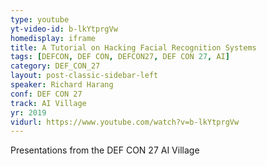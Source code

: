 ```yaml
---
type: youtube
yt-video-id: b-lkYtprgVw
homedisplay: iframe
title: A Tutorial on Hacking Facial Recognition Systems
tags: [DEFCON, DEF CON, DEFCON27, DEF CON 27, AI]
category: DEF_CON_27
layout: post-classic-sidebar-left
speaker: Richard Harang
conf: DEF CON 27
track: AI Village
yr: 2019
vidurl: https://www.youtube.com/watch?v=b-lkYtprgVw
---
```

Presentations from the DEF CON 27 AI Village